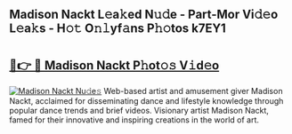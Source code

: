 ## Madison Nackt L𝚎a𝚔ed N𝚞𝚍e - Part-Mor Vi𝚍𝚎o L𝚎a𝚔s - H𝚘𝚝 O𝚗𝚕yf𝚊ns P𝚑𝚘tos k7EY1

# <h2><a href="http://kfc6wko.oniu.top/?m=Madison+Nackt">🔗👉 🔴 Madison Nackt P𝚑ot𝚘𝚜 V𝚒d𝚎o</a></h2>

[![Madison Nackt Nu𝚍e𝚜](https://i.imgur.com/0qMVB7G.gif)](http://kfc6wko.oniu.top/?m=Madison+Nackt)
Web-based artist and amusement giver Madison Nackt, acclaimed for disseminating dance and lifestyle knowledge through popular dance trends and brief videos. Visionary artist Madison Nackt, famed for their innovative and inspiring creations in the world of art.  
